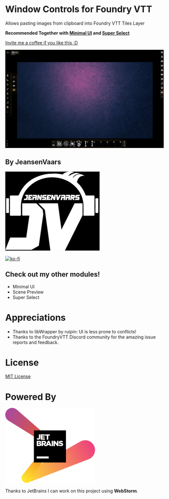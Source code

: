 # Window Controls for Foundry VTT

Allows pasting images from clipboard into Foundry VTT Tiles Layer

**Recommended Together with [Minimal UI](https://github.com/saif-ellafi/foundryvtt-minimal-ui) and [Super Select](https://github.com/saif-ellafi/foundryvtt-super-select)**

[Invite me a coffee if you like this :D](#by-jeansenvaars)

![example](example.gif)

## By JeansenVaars
![JVLogo](logo-small-black.png)

[![ko-fi](https://ko-fi.com/img/githubbutton_sm.svg)](https://ko-fi.com/V7V14D3AH)

## Check out my other modules!
* Minimal UI
* Scene Preview
* Super Select

# Appreciations
* Thanks to libWrapper by ruipin: UI is less prone to conflicts!
* Thanks to the FoundryVTT Discord community for the amazing issue reports and feedback.

# License
[MIT License](./LICENSE.md)

# Powered By
[![JetBrains](./jetbrains.svg)](https://www.jetbrains.com)

Thanks to JetBrains I can work on this project using **WebStorm**.
